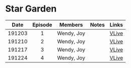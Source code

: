# Star Garden

|  Date  | Episode |  Members   | Notes |                   Links                    |
|:------:|:-------:|:----------:|:-----:|:------------------------------------------:|
| 191203 |    1    | Wendy, Joy |       | [VLive](https://www.vlive.tv/video/163683) |
| 191210 |    2    | Wendy, Joy |       | [VLive](https://www.vlive.tv/video/164677) |
| 191217 |    3    | Wendy, Joy |       | [VLive](https://www.vlive.tv/video/165942) |
| 191224 |    4    | Wendy, Joy |       | [VLive](https://www.vlive.tv/video/167177) |